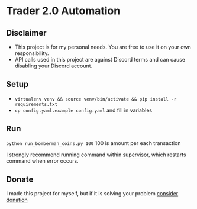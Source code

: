 # Trader 2.0 Automation

## Disclaimer

- This project is for my personal needs. You are free to use it on your own responsibility.
- API calls used in this project are against Discord terms and can cause disabling your Discord account.

## Setup

- `virtualenv venv && source venv/bin/activate && pip install -r requirements.txt`
- `cp config.yaml.example config.yaml` and fill in variables

## Run

`python run_bomberman_coins.py 100` 100 is amount per each transaction

I strongly recommend running command within [supervisor](http://supervisord.org/running.html), which restarts command
when error occurs.

## Donate

I made this project for myself, but if it is solving your problem [consider donation](https://revolut.me/jakub20w6)
